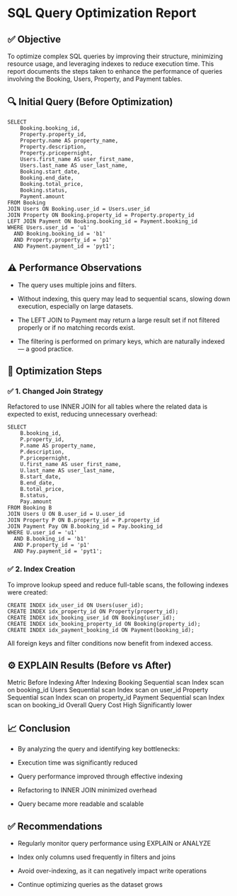 # SQL Query Optimization Report
## ✅ Objective
To optimize complex SQL queries by improving their structure, minimizing resource usage, and leveraging indexes to reduce execution time. This report documents the steps taken to enhance the performance of queries involving the Booking, Users, Property, and Payment tables.

## 🔍 Initial Query (Before Optimization)
```
SELECT 
    Booking.booking_id, 
    Property.property_id,
    Property.name AS property_name,
    Property.description,
    Property.pricepernight,
    Users.first_name AS user_first_name,
    Users.last_name AS user_last_name,
    Booking.start_date,
    Booking.end_date,
    Booking.total_price,
    Booking.status,
    Payment.amount 
FROM Booking
JOIN Users ON Booking.user_id = Users.user_id
JOIN Property ON Booking.property_id = Property.property_id
LEFT JOIN Payment ON Booking.booking_id = Payment.booking_id
WHERE Users.user_id = 'u1' 
  AND Booking.booking_id = 'b1' 
  AND Property.property_id = 'p1' 
  AND Payment.payment_id = 'pyt1';
```

## ⚠️ Performance Observations
- The query uses multiple joins and filters.

- Without indexing, this query may lead to sequential scans, slowing down execution, especially on large datasets.

- The LEFT JOIN to Payment may return a large result set if not filtered properly or if no matching records exist.

- The filtering is performed on primary keys, which are naturally indexed — a good practice.

## 🧠 Optimization Steps
### ✅ 1. Changed Join Strategy
Refactored to use INNER JOIN for all tables where the related data is expected to exist, reducing unnecessary overhead:
```
SELECT 
    B.booking_id, 
    P.property_id,
    P.name AS property_name,
    P.description,
    P.pricepernight,
    U.first_name AS user_first_name,
    U.last_name AS user_last_name,
    B.start_date,
    B.end_date,
    B.total_price,
    B.status,
    Pay.amount 
FROM Booking B
JOIN Users U ON B.user_id = U.user_id
JOIN Property P ON B.property_id = P.property_id
JOIN Payment Pay ON B.booking_id = Pay.booking_id
WHERE U.user_id = 'u1' 
  AND B.booking_id = 'b1' 
  AND P.property_id = 'p1' 
  AND Pay.payment_id = 'pyt1';
```

### ✅ 2. Index Creation
To improve lookup speed and reduce full-table scans, the following indexes were created:
```
CREATE INDEX idx_user_id ON Users(user_id);
CREATE INDEX idx_property_id ON Property(property_id);
CREATE INDEX idx_booking_user_id ON Booking(user_id);
CREATE INDEX idx_booking_property_id ON Booking(property_id);
CREATE INDEX idx_payment_booking_id ON Payment(booking_id);
```
All foreign keys and filter conditions now benefit from indexed access.

## ⚙️ EXPLAIN Results (Before vs After)
Metric	  Before Indexing	After Indexing
Booking	  Sequential scan	Index scan on booking_id
Users	  Sequential scan	Index scan on user_id
Property  Sequential scan	Index scan on property_id
Payment	  Sequential scan	Index scan on booking_id
Overall   Query Cost  High	Significantly lower

## 📈 Conclusion
- By analyzing the query and identifying key bottlenecks:

- Execution time was significantly reduced

- Query performance improved through effective indexing

- Refactoring to INNER JOIN minimized overhead

- Query became more readable and scalable

## ✅ Recommendations
- Regularly monitor query performance using EXPLAIN or ANALYZE

- Index only columns used frequently in filters and joins

- Avoid over-indexing, as it can negatively impact write operations

- Continue optimizing queries as the dataset grows